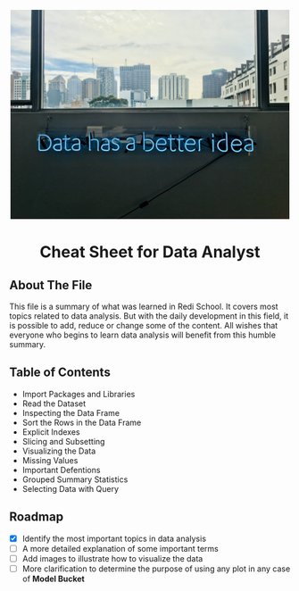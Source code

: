 <p align="center">
  <img width="500" <img src="Images/image1.jpg"/>
  <h1 align="center">Cheat Sheet for Data Analyst</h1>
</p>

## About The File

This file is a summary of what was learned in Redi School. It covers most topics related to data analysis. But with the daily development in this field, it is possible to add, reduce or change some of the content. All wishes that everyone who begins to learn data analysis will benefit from this humble summary.

## Table of Contents

* Import Packages and Libraries
* Read the Dataset
* Inspecting the Data Frame
* Sort the Rows in the Data Frame
* Explicit Indexes
* Slicing and Subsetting
* Visualizing the Data
* Missing Values
* Important Defentions
* Grouped Summary Statistics
* Selecting Data with Query

## Roadmap

* [X] Identify the most important topics in data analysis
* [ ] A more detailed explanation of some important terms
* [ ] Add images to illustrate how to visualize the data
* [ ] More clarification to determine the purpose of using any plot in any case of **Model Bucket**

